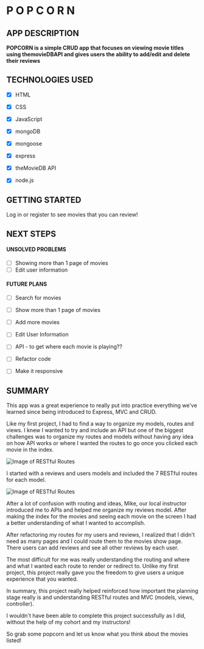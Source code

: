 
# P O P C O R N &nbsp;

## APP DESCRIPTION

**POPCORN is a simple CRUD app that focuses on viewing movie titles using themovieDBAPI and gives users the ability to add/edit and delete their reviews**


## TECHNOLOGIES USED

- [x] HTML
- [x] CSS
- [x] JavaScript
- [x] mongoDB
- [x] mongoose
- [x] express
- [x] theMovieDB API
- [x] node.js


## GETTING STARTED

Log in or register to see movies that you can review!


## NEXT STEPS

 
 
#### UNSOLVED PROBLEMS

- [ ] Showing more than 1 page of movies
- [ ] Edit user information

#### FUTURE PLANS

- [ ] Search for movies
- [ ] Show more than 1 page of movies
- [ ] Add more movies
- [ ] Edit User Information
- [ ] API - to get where each movie is playing??
- [ ] Refactor code
- [ ] Make it responsive

 
## SUMMARY
This app was a great experience to really put into practice everything we've learned since being introduced to Express, MVC and CRUD. 

Like my first project, I had to find a way to organize my models, routes and views. I knew I wanted to try and include an API but one of the biggest challenges was to organize my routes and models without having any idea on how API works or where I wanted the routes to go once you clicked each movie in the index.

![Image of RESTful Routes](https://i.imgur.com/DBTSweo.png)

I started with a reviews and users models and included the 7 RESTful routes for each model.

![Image of RESTful Routes](https://i.imgur.com/reZfvjg.png)

After a lot of confusion with routing and ideas, Mike, our local instructor introduced me to APIs and helped me organize my reviews model. After making the index for the movies and seeing each movie on the screen I had a better understanding of what I wanted to accomplish.

After refactoring my routes for my users and reviews, I realized that I didn't need as many pages and I could route them to the movies show page. There users can add reviews and see all other reviews by each user. 

The most difficult for me was really understanding the routing and where and what I wanted each route to render or redirect to. Unlike my first project, this project really gave you the freedom to give users a unique experience that you wanted. 

In summary, this project really helped reinforced how important the planning stage really is and understanding RESTful routes and MVC (models, views, controller).

I wouldn't have been able to complete this project successfully as I did, without the help of my cohort and my instructors! 

So grab some popcorn and let us know what you think about the movies listed!